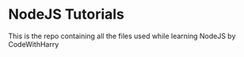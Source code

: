 # NodeJS Tutorials

This is the repo containing all the files used while learning NodeJS by CodeWithHarry
